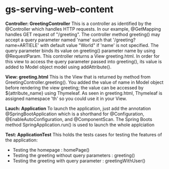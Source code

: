 # gs-serving-web-content

**Controller: GreetingController**
This is a controller as identified by the @Controller which handles HTTP requests.
In our example, @GetMapping handles GET request of "/greeting". The controller method greeting() may accept a query parameter
named 'name' such that '/greeting?name=ARTIELE' with default value "World" if 'name' is not specified. The query parameter
binds its value on greeting() parameter name by using @RequestParam.
This controller returns a View greeting.html. In order for this view to access the query parameter passed into greeting(),
its value is added to Model object model using addAttribute().

**View: greeting.html**
This is the View that is returned by method from GreetingController.greeting(). You added the value of name in Model object
before rendering the view greeting; the value can be accessed by ${attribute_name} using Thymeleaf.
As seen in greeting.html, Thymeleaf is assigned namespace 'th' so you could use it in your View.

**Lauch: Application**
To launch the application, just add the annotation @SpringBootApplication which is a shorthand for @Configuration, @EnableAutoConfiguration,
and @ComponentScan. The Spring Boots method SpringApplication.run() is used to launch the whole applciation

**Test: ApplicationTest**
This holds the tests cases for testing the features of the application:
- Testing the homepage : homePage()
- Testing the greeting without query parameters : greeting()
- Testing the greeting with query parameter : greetingWithUser()


